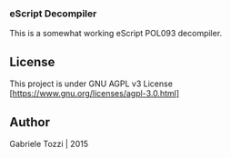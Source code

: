 ### eScript Decompiler

This is a somewhat working eScript POL093 decompiler.

## License

This project is under GNU AGPL v3 License [https://www.gnu.org/licenses/agpl-3.0.html]

## Author

Gabriele Tozzi | 2015

